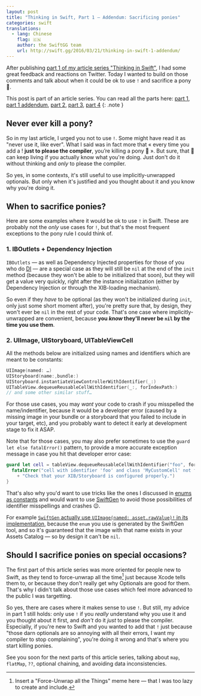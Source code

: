 ```yaml
---
layout: post
title: "Thinking in Swift, Part 1 — Addendum: Sacrificing ponies"
categories: swift
translations:
  - lang: Chinese
    flag: 🇨🇳
    author: the SwiftGG team
    url: http://swift.gg/2016/03/21/thinking-in-swift-1-addendum/
---
```


After publishing [part 1 of my article series "Thinking in Swift"](/swift/2015/09/06/thinking-in-swift-1), I had some great feedback and reactions on Twitter. Today I wanted to build on those comments and talk about when it could be ok to use `!` and sacrifice a pony 🐴.

This post is part of an article series. You can read all the parts here: [part 1](/swift/2015/09/06/thinking-in-swift-1/), [part 1 addendum](/swift/2015/09/14/thinking-in-swift-1-addendum/), [part 2](/swift/2015/09/20/thinking-in-swift-2/), [part 3](/swift/2015/10/03/thinking-in-swift-3/), [part 4](/swift/2015/10/11/thinking-in-swift-4/)
{: .note }

## Never ever kill a pony?

So in my last article, I urged you not to use `!`. Some might have read it as "never use it, like ever". What I said was in fact more that « every time you add a ! **just to please the compiler**, you’re killing a pony 🐴 ». But sure, that 🐴 can keep living if you actually know what you're doing. Just don't do it without thinking and _only_ to please the compiler.

So yes, in some contexts, it's still useful to use implicitly-unwrapped optionals. But only when it's justified and you thought about it and you know why you're doing it.

## When to sacrifice ponies?

Here are some examples where it would be ok to use `!` in Swift. These are probably not the _only_ use cases for `!`, but that's the most frequent exceptions to the pony rule I could think of.

### 1. IBOutlets + Dependency Injection

`IBOutlets` — as well as Dependency Injected properties for those of you who do [DI](https://en.wikipedia.org/wiki/Dependency_injection) — are a special case as they will still be `nil` at the end of the `init` method (because they won't be able to be initialized that soon), but they will get a value very quickly, right after the instance initialization (either by Dependency Injection or through the XIB-loading mechanism).

So even if they _have_ to be optional (as they won't be initialized during `init`, only just some short moment after), you're pretty sure that, by design, they won't ever be `nil` in the rest of your code. That's one case where implicitly-unwrapped are convenient, because **you _know_ they'll never be `nil` by the time you use them**.

### 2. UIImage, UIStoryboard, UITableViewCell

All the methods below are initialized using names and identifiers which are meant to be constants:

```swift
UIImage(named: …)
UIStoryboard(name:,bundle:)
UIStoryboard.instantiateViewControllerWithIdentifier(_:)
UITableView.dequeueReusableCellWithIdentifier(_:, forIndexPath:)
// and some other similar stuff…
```

For those use cases, you may _want_ your code to crash if you misspelled the name/indentifier, because it would be a developer error (caused by a missing image in your bundle or a storyboard that you failed to include in your target, etc), and you probably want to detect it early at development stage to fix it ASAP. 

Note that for those cases, you may also prefer sometimes to use the `guard let else fatalError()` pattern, to provide a more accurate exception message in case you hit that developer error case:

```swift
guard let cell = tableView.dequeueReusableCellWithIdentifier("foo", forIndexPath:indexPath) as? MyCustomCell else {
  fatalError("cell with identifier 'foo' and class 'MyCustomCell' not found. "
    + "Check that your XIB/Storyboard is configured properly.")
}
```

That's also why you'd want to use tricks like the ones I discussed in [enums as constants](/swift/enum/constants/2015/07/19/enums-as-constants/) and would want to use [SwiftGen](https://github.com/AliSoftware/SwiftGen) to avoid those possibilities of identifier misspellings and crashes 😉.

For example [`SwiftGen` actually use `UIImage(named: asset.rawValue)!` in its implementation](https://github.com/AliSoftware/SwiftGen#generated-code), because the `enum` you use is generated by the SwiftGen tool, and so it's guaranteed that the image with that name exists in your Assets Catalog — so by design it can't be `nil`.

## Should I sacrifice ponies on special occasions?

The first part of this article series was more oriented for people new to Swift, as they tend to force-unwrap all the time[^all-the-things] just because Xcode tells them to, or because they don't really get why Optionals are good for them. That's why I didn't talk about those use cases which feel more advanced to the public I was targetting.

So yes, there are cases where it makes sense to use `!`. But still, my advice in part 1 still holds: only use `!` if you _really_ understand why you use it and you thought about it first, and _don't_ do it _just_ to please the compiler. Especially, if you're new to Swift and you wanted to add that `!` just because "those darn optionals are so annoying with all their errors, I want my compiler to stop complaining", you're doing it wrong and that's where you start killing ponies.

See you soon for the next parts of this article series, talking about `map`, `flatMap`, `??`, optional chaining, and avoiding data inconsistencies.

[^all-the-things]: Insert a "Force-Unwrap all the Things" meme here — that I was too lazy to create and include.
